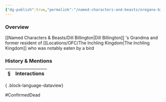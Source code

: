 ```yaml
---
{"dg-publish":true,"permalink":"/named-characters-and-beasts/oregano-billington/","tags":["NPC"],"updated":"2025-05-30T12:10:55.359+01:00"}
---
```



### Overview
[[Named Characters & Beasts/Dill Billington\|Dill Billington]] 's Grandma and former resident of [[Locations/OFC/The Inchling Kingdom\|The Inchling Kingdom]] who was notably eaten by a bird 

### History & Mentions
| § | Interactions |
| - | ------------ |

{ .block-language-dataview}

#ConfirmedDead
